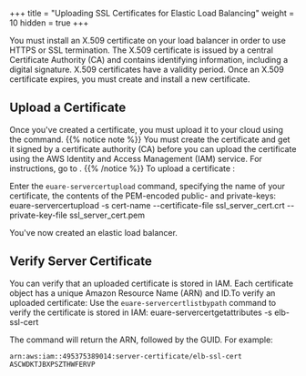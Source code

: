 +++
title = "Uploading SSL Certificates for Elastic Load Balancing"
weight = 10
hidden = true
+++

You must install an X.509 certificate on your load balancer in order to use HTTPS or SSL termination. The X.509 certificate is issued by a central Certificate Authority (CA) and contains identifying information, including a digital signature. X.509 certificates have a validity period. Once an X.509 certificate expires, you must create and install a new certificate.
## Upload a Certificate
Once you've created a certificate, you must upload it to your cloud using the command.
{{% notice note %}}
You must create the certificate and get it signed by a certificate authority (CA) before you can upload the certificate using the AWS Identity and Access Management (IAM) service. For instructions, go to . 
{{% /notice %}}
To upload a certificate : 

Enter the `euare-servercertupload` command, specifying the name of your certificate, the contents of the PEM-encoded public- and private-keys: 
    euare-servercertupload -s cert-name --certificate-file ssl_server_cert.crt --private-key-file ssl_server_cert.pem

You've now created an elastic load balancer. 
## Verify Server Certificate
You can verify that an uploaded certificate is stored in IAM. Each certificate object has a unique Amazon Resource Name (ARN) and ID.To verify an uploaded certificate: Use the `euare-servercertlistbypath` command to verify the certificate is stored in IAM: 
    euare-servercertgetattributes -s elb-ssl-cert

The command will return the ARN, followed by the GUID. For example: 


    arn:aws:iam::495375389014:server-certificate/elb-ssl-cert
    ASCWDKTJBXPSZTHWFERVP

